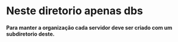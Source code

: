# Neste diretorio apenas dbs

#### Para manter a organização cada servidor deve ser criado com um subdiretorio deste.